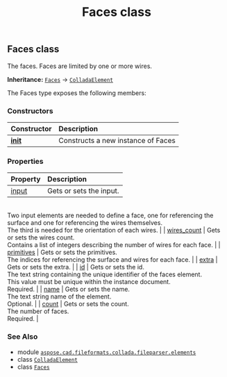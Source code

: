 ﻿---
title: Faces class
second_title: Aspose.CAD for Python via .NET API References
description: 
type: docs
weight: 310
url: /aspose.cad.fileformats.collada.fileparser.elements/faces/
is_root: false
---

## Faces class

The faces.
Faces are limited by one or more wires.



**Inheritance:** [`Faces`](/cad/python-net/aspose.cad.fileformats.collada.fileparser.elements/faces) → 
[`ColladaElement`](/cad/python-net/aspose.cad.fileformats.collada.fileparser.elements/colladaelement)



The Faces type exposes the following members:

### Constructors
| Constructor | Description |
| :- | :- |
| [__init__](/cad/python-net/aspose.cad.fileformats.collada.fileparser.elements/faces/__init__/#) | Constructs a new instance of Faces |


### Properties
| Property | Description |
| :- | :- |
| [input](/cad/python-net/aspose.cad.fileformats.collada.fileparser.elements/faces/input) | Gets or sets the input.<br/>Two input elements are needed to define a face, one for referencing the surface and one for referencing the wires themselves.<br/>The third is needed for the orientation of each wires. |
| [wires_count](/cad/python-net/aspose.cad.fileformats.collada.fileparser.elements/faces/wires_count) | Gets or sets the wires count.<br/>Contains a list of integers describing the number of wires for each face. |
| [primitives](/cad/python-net/aspose.cad.fileformats.collada.fileparser.elements/faces/primitives) | Gets or sets the primitives.<br/>The indices for referencing the surface and wires for each face. |
| [extra](/cad/python-net/aspose.cad.fileformats.collada.fileparser.elements/faces/extra) | Gets or sets the extra. |
| [id](/cad/python-net/aspose.cad.fileformats.collada.fileparser.elements/faces/id) | Gets or sets the id.<br/>The text string containing the unique identifier of the faces element.<br/>This value must be unique within the instance document.<br/>Required. |
| [name](/cad/python-net/aspose.cad.fileformats.collada.fileparser.elements/faces/name) | Gets or sets the name.<br/>The text string name of the element.<br/>Optional. |
| [count](/cad/python-net/aspose.cad.fileformats.collada.fileparser.elements/faces/count) | Gets or sets the count.<br/>The number of faces.<br/>Required. |



### See Also
* module [`aspose.cad.fileformats.collada.fileparser.elements`](..)
* class [`ColladaElement`](/cad/python-net/aspose.cad.fileformats.collada.fileparser.elements/colladaelement)
* class [`Faces`](/cad/python-net/aspose.cad.fileformats.collada.fileparser.elements/faces)
